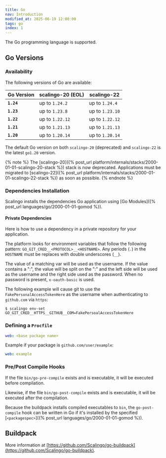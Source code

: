 ```yaml
---
title: Go
nav: Introduction
modified_at: 2025-06-19 12:00:00
tags: go
index: 1
---
```


The Go programming language is supported.

## Go Versions

### Availability

The following versions of Go are available:

| Go Version | scalingo-20 (EOL) | scalingo-22     |
| ---------- | ----------------- | --------------- |
| **`1.24`** | up to `1.24.2`    | up to `1.24.4`  |
| **`1.23`** | up to `1.23.8`    | up to `1.23.10` |
| **`1.22`** | up to `1.22.12`   | up to `1.22.12` |
| **`1.21`** | up to `1.21.13`   | up to `1.21.13` |
| **`1.20`** | up to `1.20.14`   | up to `1.20.14` |

The default Go version on both `scalingo-20` (deprecated) and `scalingo-22` is
the latest `go1.20` version.

{% note %}
The [scalingo-20]({% post_url platform/internals/stacks/2000-01-01-scalingo-20-stack %})
stack is now deprecated. Applications must be migrated to [scalingo-22]({% post_url platform/internals/stacks/2000-01-01-scalingo-22-stack %})
as soon as possible.
{% endnote %}

### Dependencies Installation

Scalingo installs the dependencies Go application using [Go Modules]({% post_url languages/go/2000-01-01-gomod %}).

#### Private Dependencies

Here is how to use a dependency in a private repository for your application.

The platform looks for environment variables that follow the following pattern:
`GO_GIT_CRED__<PROTOCOL>__<HOSTNAME>`.  Any periods (`.`) in the `HOSTNAME` must
be replaces with double underscores (`__`).

The value of a matching var will be used as the username. If the value contains
a ":", the value will be split on the ":" and the left side will be used as the
username and the right side used as the password. When no password is present,
`x-oauth-basic` is used.

The following example will cause git to use the `FakePersonalAccessTokenHere` as
the username when authenticating to `github.com` via `https`:

```console
$ scalingo env-set GO_GIT_CRED__HTTPS__GITHUB__COM=FakePersoalAccessTokenHere
```

### Defining a `Procfile`

```yaml
web: <base package name>
```

Example if your package is `github.com/user/example`:

```yaml
web: example
```

### Pre/Post Compile Hooks

If the file `bin/go-pre-compile` exists and is executable, it will be executed before compilation.

Likewise, if the file `bin/go-post-compile` exists and is executable, it will be executed after the compilation.

Because the buildpack installs compiled executables to `bin`, the
`go-post-compile` hook can be written in Go if it's installed by the specified
[`<packagespec>`]({% post_url languages/go/2000-01-01-gomod %}).

## Buildpack

More information at [https://github.com/Scalingo/go-buildpack](https://github.com/Scalingo/go-buildpack).
